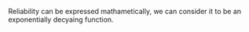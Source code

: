 Reliability can be expressed mathametically, we can consider it to be an exponentially decyaing function. 